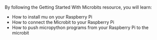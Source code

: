 By following the Getting Started With Microbits resource, you will learn:

- How to install mu on your Raspberry Pi
- How to connect the Microbit to your Raspberry Pi
- How to push micropython programs from your Raspberry Pi to the microbit

